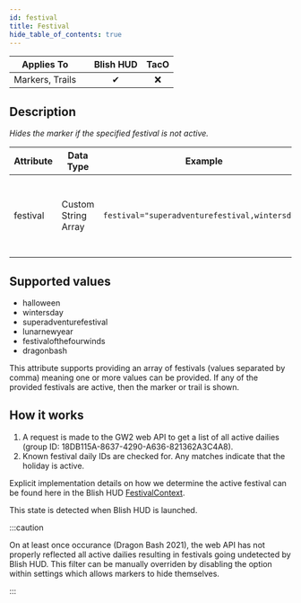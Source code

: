 ```yaml
---
id: festival
title: Festival
hide_table_of_contents: true
---
```


| Applies To | | Blish HUD | TacO |
|-|-|-|-|
| <center>Markers, Trails</center> | | <center>✔</center> | <center>❌</center> |

## Description

*Hides the marker if the specified festival is not active.*

| Attribute | Data Type | Example | Description |
|-|-|-|-|
| festival | Custom String Array | `festival="superadventurefestival,wintersday"` | The festival(s) the marker or trail should be shown during. |

## Supported values

- halloween
- wintersday
- superadventurefestival
- lunarnewyear
- festivalofthefourwinds
- dragonbash

This attribute supports providing an array of festivals (values separated by comma) meaning one or more values can be provided.  If any of the provided festivals are active, then the marker or trail is shown.

## How it works

1. A request is made to the GW2 web API to get a list of all active dailies (group ID: 18DB115A-8637-4290-A636-821362A3C4A8).
2. Known festival daily IDs are checked for.  Any matches indicate that the holiday is active.

Explicit implementation details on how we determine the active festival can be found here in the Blish HUD [FestivalContext](https://github.com/blish-hud/Blish-HUD/blob/dev/Blish%20HUD/GameServices/Contexts/FestivalContext.cs).

This state is detected when Blish HUD is launched.

:::caution

On at least once occurance (Dragon Bash 2021), the web API has not properly reflected all active dailies resulting in festivals going undetected by Blish HUD.  This filter can be manually overriden by disabling the option within settings which allows markers to hide themselves.

:::